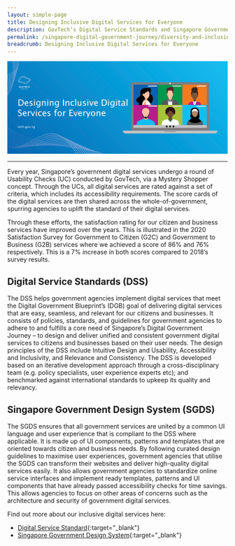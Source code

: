 ```yaml
---
layout: simple-page
title: Designing Inclusive Digital Services for Everyone
description: GovTech’s Digital Service Standards and Singapore Government Design System helps government digital services to be accessible, inclusive, and up to date with quality standards.
permalink: /singapore-digital-government-journey/diversity-and-inclusion/designing-inclusive-digital-services-for-everyone
breadcrumb: Designing Inclusive Digital Services for Everyone
---
```


![Designing Inclusive Digital Services for Everyone](/images/digital-transformation/Designing_inclusive_digital_services_for_everyone_header_banner.png)

---

Every year, Singapore’s government digital services undergo a round of Usability Checks (UC) conducted by GovTech, via a Mystery Shopper concept. Through the UCs, all digital services are rated against a set of criteria, which includes its accessibility requirements. The score cards of the digital services are then shared across the whole-of-government, spurring agencies to uplift the standard of their digital services.

Through these efforts, the satisfaction rating for our citizen and business services have improved over the years. This is illustrated in the 2020 Satisfaction Survey for Government to Citizen (G2C) and Government to Business (G2B) services where we achieved a score of 86% and 76% respectively. This is a 7% increase in both scores compared to 2018’s survey results.

## Digital Service Standards (DSS)

The DSS helps government agencies implement digital services that meet the Digital Government Blueprint’s (DGB) goal of delivering digital services that are easy, seamless, and relevant for our citizens and businesses. It consists of policies, standards, and guidelines for government agencies to adhere to and fulfills a core need of Singapore’s Digital Government Journey – to design and deliver unified and consistent government digital services to citizens and businesses based on their user needs. The design principles of the DSS include Intuitive Design and Usability, Accessibility and Inclusivity, and Relevance and Consistency. The DSS is  developed based on an iterative development approach through a cross-disciplinary team (e.g. policy specialists, user experience experts etc); and benchmarked against international standards to upkeep its quality and relevancy. 

## Singapore Government Design System (SGDS)

The SGDS ensures that all government services are united by a common UI language and user experience that is compliant to the DSS where applicable. It is made up of UI components, patterns and templates that are oriented towards citizen and business needs. By following curated design guidelines to maximise user experiences, government agencies that utilise the SGDS can transform their websites and deliver high-quality digital services easily. It also allows government agencies to standardize online service interfaces and implement ready templates, patterns and UI components that have already passed accessibility checks for time savings. This allows agencies to focus on other areas of concerns such as the architecture and security of government digital services.

Find out more about our inclusive digital services here:
*	[Digital Service Standard](https://www.developer.tech.gov.sg/guidelines/standards-and-best-practices/digital-service-standards.html){:target="_blank"}
*	[Singapore Government Design System](https://www.developer.tech.gov.sg/products/categories/design/singapore-government-design-system/overview.html){:target="_blank"}


